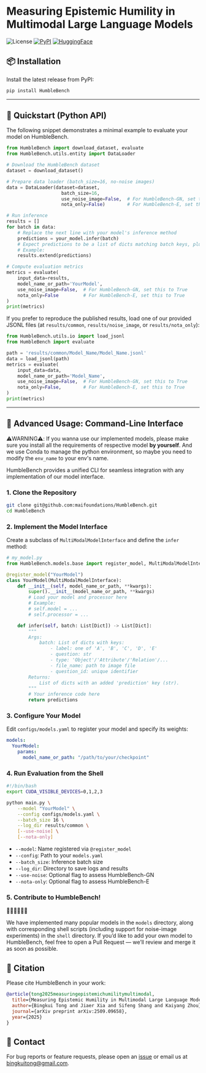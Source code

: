 # **Measuring Epistemic Humility in Multimodal Large Language Models**

![License](https://img.shields.io/badge/license-MIT-blue.svg) [![PyPI](https://img.shields.io/pypi/v/HumbleBench.svg)](https://pypi.org/project/HumbleBench/) [![HuggingFace](https://img.shields.io/badge/HuggingFace-HumbleBench-yellow.svg)](https://huggingface.co/datasets/maifoundations/HumbleBench)

<!-- 
**Overview**
Hallucinations in multimodal large language models (MLLMs)---where the model generates content inconsistent with the input image---pose significant risks in real-world applications, from misinformation in visual question answering to unsafe errors in decision-making. Existing benchmarks primarily test recognition, i.e., evaluating whether models can select the correct answer among distractors. This overlooks an equally critical capability for trustworthy AI: recognizing when none of the provided options are correct, a behavior reflecting epistemic humility. We present HumbleBench, a new hallucination benchmark designed to evaluate MLLMs' ability to reject plausible but incorrect answers across three hallucination types: object, relation, and attribute. Built from a panoptic scene graph dataset, HumbleBench leverages fine-grained scene graph annotations to extract ground-truth entities and relations. GPT-4-Turbo then generates multiple-choice questions, each including a ``none of the above'' option, requiring models not only to recognize correct visual information but also to identify when no provided answer is valid. We evaluate a variety of state-of-the-art MLLMs---including both general-purpose and specialized reasoning models---on HumbleBench and share valuable findings and insights with the community. By incorporating explicit false-option rejection, HumbleBench fills a key gap in current evaluation suites, providing a more realistic measure of MLLM reliability in safety-critical settings. -->
<!-- ------ -->

## 📦 Installation

Install the latest release from PyPI:

```bash
pip install HumbleBench
```

------

## 🚀 Quickstart (Python API)

The following snippet demonstrates a minimal example to evaluate your model on HumbleBench.

```python
from HumbleBench import download_dataset, evaluate
from HumbleBench.utils.entity import DataLoader

# Download the HumbleBench dataset
dataset = download_dataset()

# Prepare data loader (batch_size=16, no-noise images)
data = DataLoader(dataset=dataset,
                    batch_size=16, 
                    use_noise_image=False,  # For HumbleBench-GN, set this to True
                    nota_only=False)        # For HumbleBench-E, set this to True

# Run inference
results = []
for batch in data:
    # Replace the next line with your model's inference method
    predictions = your_model.infer(batch)
    # Expect predictions to be a list of dicts matching batch keys, plus 'prediction'
    # Example: 
    results.extend(predictions)

# Compute evaluation metrics
metrics = evaluate(
    input_data=results,
    model_name_or_path='YourModel',
    use_noise_image=False,  # For HumbleBench-GN, set this to True
    nota_only=False         # For HumbleBench-E, set this to True
)
print(metrics)
```

If you prefer to reproduce the published results, load one of our provided JSONL files (at `results/common`, `results/noise_image`, or `results/nota_only`):

```python
from HumbleBench.utils.io import load_jsonl
from HumbleBench import evaluate

path = 'results/common/Model_Name/Model_Name.jsonl'
data = load_jsonl(path)
metrics = evaluate(
    input_data=data,
    model_name_or_path='Model_Name',
    use_noise_image=False,  # For HumbleBench-GN, set this to True
    nota_only=False,        # For HumbleBench-E, set this to True
)
print(metrics)
```

------

## 🧩 Advanced Usage: Command-Line Interface

⚠️WARNING⚠️: If you wanna use our implemented models, please make sure you install all the requirements of respective model **by yourself**. And we use Conda to manage the python environment, so maybe you need to modify the `env_name` to your env's name.


HumbleBench provides a unified CLI for seamless integration with any implementation of our model interface.

### 1. Clone the Repository

```bash
git clone git@github.com:maifoundations/HumbleBench.git
cd HumbleBench
```

### 2. Implement the Model Interface

Create a subclass of `MultiModalModelInterface` and define the `infer` method:

```python
# my_model.py
from HumbleBench.models.base import register_model, MultiModalModelInterface

@register_model("YourModel")
class YourModel(MultiModalModelInterface):
    def __init__(self, model_name_or_path, **kwargs):
        super().__init__(model_name_or_path, **kwargs)
        # Load your model and processor here
        # Example:
        # self.model = ...
        # self.processor = ...

    def infer(self, batch: List[Dict]) -> List[Dict]:
        """
        Args:
            batch: List of dicts with keys:
                - label: one of 'A', 'B', 'C', 'D', 'E'
                - question: str
                - type: 'Object'/'Attribute'/'Relation'/...
                - file_name: path to image file
                - question_id: unique identifier
        Returns:
            List of dicts with an added 'prediction' key (str).
        """
        # Your inference code here
        return predictions
```

### 3. Configure Your Model

Edit `configs/models.yaml` to register your model and specify its weights:

```yaml
models:
  YourModel:
    params:
      model_name_or_path: "/path/to/your/checkpoint"
```

### 4. Run Evaluation from the Shell

```bash
#!/bin/bash
export CUDA_VISIBLE_DEVICES=0,1,2,3

python main.py \
    --model "YourModel" \
    --config configs/models.yaml \
    --batch_size 16 \
    --log_dir results/common \
    [--use-noise] \
    [--nota-only]
```

- `--model`: Name registered via `@register_model`
- `--config`: Path to your `models.yaml`
- `--batch_size`: Inference batch size
- `--log_dir`: Directory to save logs and results
- `--use-noise`: Optional flag to assess HumbleBench-GN
- `--nota-only`: Optional flag to assess HumbleBench-E

### 5. Contribute to HumbleBench!

🙇🏾🙇🏾🙇🏾

We have implemented many popular models in the `models` directory, along with corresponding shell scripts (including support for noise-image experiments) in the `shell` directory. If you’d like to add your own model to HumbleBench, feel free to open a Pull Request — we’ll review and merge it as soon as possible.


## 📁 Citation

Please cite HumbleBench in your work:

```bibtex
@article{tong2025measuringepistemichumilitymultimodal,
  title={Measuring Epistemic Humility in Multimodal Large Language Models},
  author={Bingkui Tong and Jiaer Xia and Sifeng Shang and Kaiyang Zhou},
  journal={arXiv preprint arXiv:2509.09658},
  year={2025}
}
```


## 📮 Contact

For bug reports or feature requests, please open an [issue](https://github.com/maifoundations/HumbleBench/issues) or email us at [bingkuitong@gmail.com](mailto:bingkuitong@gmail.com).
